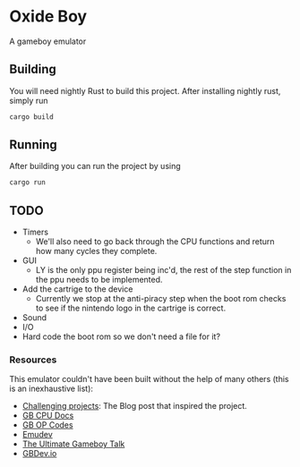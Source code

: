 # Oxide Boy

A gameboy emulator

## Building

You will need nightly Rust to build this project. After installing nightly rust, simply run

```sh
cargo build
```

## Running

After building you can run the project by using

```sh
cargo run
```

## TODO

* Timers
  * We'll also need to go back through the CPU functions and return how many cycles they complete.
* GUI
  * LY is the only ppu register being inc'd, the rest of the step function in the ppu needs to be implemented.
* Add the cartrige to the device
  * Currently we stop at the anti-piracy step when the boot rom checks to see if the nintendo logo in the cartrige is correct.
* Sound
* I/O
* Hard code the boot rom so we don't need a file for it?

### Resources

This emulator couldn't have been built without the help of many others (this is an inexhaustive list):

* [Challenging projects](https://web.eecs.utk.edu/~azh/blog/challengingprojects.html): The Blog post that inspired the project.
* [GB CPU Docs](http://marc.rawer.de/Gameboy/Docs/GBCPUman.pdf)
* [GB OP Codes](https://www.pastraiser.com/cpu/gameboy/gameboy_opcodes.html)
* [Emudev](https://emudev.de/gameboy-emulator/overview/)
* [The Ultimate Gameboy Talk](https://www.youtube.com/watch?v=HyzD8pNlpwI&t=29m12s)
* [GBDev.io](https://gbdev.io/)
